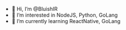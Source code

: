 - 👋 Hi, I’m @BluishIR
- 👀 I’m interested in NodeJS, Python, GoLang
- 🌱 I’m currently learning ReactNative, GoLang

<!---
BluishIR/BluishIR is a ✨ special ✨ repository because its `README.md` (this file) appears on your GitHub profile.
You can click the Preview link to take a look at your changes.
--->
